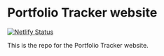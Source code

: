 # Portfolio Tracker website

[![Netlify Status](https://api.netlify.com/api/v1/badges/896e8642-aab3-4e65-a31f-899ca437284b/deploy-status)](https://app.netlify.com/projects/portfoliotrackergooglesheets/deploys)

This is the repo for the Portfolio Tracker website.
